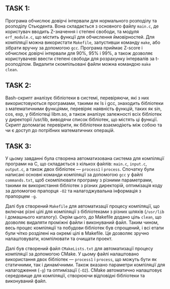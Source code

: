 ## TASK 1:

Програма обчислює довірчі інтервали для нормального розподілу та розподілу Стьюдента. Вона складається з основного файлу `main.c`, де користувач вводить Z-значення і степені свободи, та модуля `erf_module.c`, що містить функції для обчислення ймовірностей. Для компіляції можна використати `Makefile`, запустивши команду `make`, або зібрати вручну за допомогою `gcc`. Програма приймає Z-score і обчислює довірчі інтервали для 90%, 95% і 99%, а також дозволяє користувачеві ввести степені свободи для розрахунку інтервалів за t-розподілом. Видалити скомпільовані файли можна командою `make clean`.

## TASK 2:

Bash-скрипт аналізує бібліотеки в системі, перевіряючи, які з них використовуються програмами, такими як ls і gcc, знаходить бібліотеки з математичними функціями, перевіряє наявність функцій, таких як sin, cos, exp, у бібліотеці libm.so, а також аналізує залежності всіх бібліотек у директорії /usr/lib, виводячи список бібліотек, що містять ці функції. Скрипт допомагає перевірити, як бібліотеки взаємодіють між собою та чи є доступ до потрібних математичних операцій.

## TASK 3:

У цьому завданні була створена автоматизована система для компіляції програми на C, що складається з кількох файлів: `main.c`, `input.c`, `output.c`, а також двох бібліотек — `process1` і `process`. Спочатку були написані основні команди компіляції за допомогою `gcc` у файлі `commands.txt`, щоб скомпілювати програму з різними параметрами, такими як використання бібліотек з різних директорій, оптимізація коду за допомогою прапорця `-O2` та налагоджувальна інформація з прапорцем `-g`.

Далі був створений `Makefile` для автоматизації процесу компіляції, що включає різні цілі для компіляції з бібліотеками з різних шляхів (`/usr/lib` і домашнього каталогу). Окрім цього, до Makefile додано ціль `clean`, що дозволяє видаляти проміжні файли і виконуваний файл. Таким чином, весь процес компіляції та побудови бібліотек був спрощений, і всі етапи були чітко розділені на окремі цілі в Makefile. Це дозволяє зручно налаштовувати, компілювати та очищати проект.

Далі був створений файл `CMakeLists.txt` для автоматизації процесу компіляції за допомогою CMake. У цьому файлі налаштовано використання двох бібліотек — `process1` і `process`, що можуть бути як статичними, так і динамічними. Також вказано параметри компіляції для налагодження (`-g`) та оптимізації (`-O2`). CMake автоматично налаштовує середовище для компіляції, створюючи відповідні бібліотеки та виконуваний файл. 